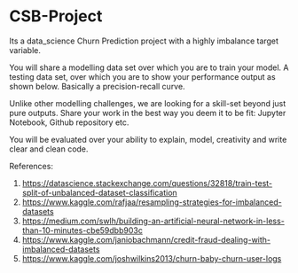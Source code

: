# CSB-Project
Its a data_science Churn Prediction project with a highly imbalance target variable.

You will share a modelling data set over which you are to train your model.
A testing data set, over which you are to show your performance output as shown below. 
Basically a precision-recall curve. 

Unlike other modelling challenges, we are looking for a skill-set beyond just pure outputs. 
Share your work in the best way you deem it to be fit: Jupyter Notebook, Github repository etc. 

You will be evaluated over your ability to explain, model, creativity and write clear and clean code. 

References:
1) https://datascience.stackexchange.com/questions/32818/train-test-split-of-unbalanced-dataset-classification
2) https://www.kaggle.com/rafjaa/resampling-strategies-for-imbalanced-datasets
3) https://medium.com/swlh/building-an-artificial-neural-network-in-less-than-10-minutes-cbe59dbb903c
4) https://www.kaggle.com/janiobachmann/credit-fraud-dealing-with-imbalanced-datasets
5) https://www.kaggle.com/joshwilkins2013/churn-baby-churn-user-logs
